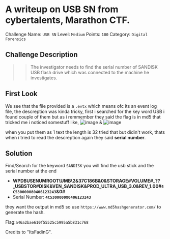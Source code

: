 # A writeup on USB SN from cybertalents, Marathon CTF.

Challenge Name: `USB SN`
Level: `Medium`
Points: `100`
Category: `Digital Forensics`

## Challenge Description
>> The investigator needs to find the serial number of SANDISK USB 
>> flash drive which was connected to the machine he investigates.

## First Look
We see that the file provided is a `.evtx` which means ofc its an event log file,
the descreption was kinda tricky, first i searched for the key word USB i found couple
of them but as i remmember they said the flag is in md5 that tricked me i noticed somestuff
like, ![image](https://user-images.githubusercontent.com/33517160/110237377-ca1be580-7f4c-11eb-948c-c5e7c60f8b5a.png) 
&
![image](https://user-images.githubusercontent.com/33517160/110237435-254dd800-7f4d-11eb-8f13-ebf44c1702e0.png) 

when you put them as 1 text the length is 32 tried that but didin't work, thats when i tried to read the descreption again
they said **serial number**.

## Solution
Find/Search for the keyword `SANDISK` you will find the usb stick 
and the serial number at the end 
 - **WPDBUSENUMROOT\UMB\2&37C186B&0&STORAGE#VOLUME#_??_USBSTOR#DISK&VEN_SANDISK&PROD_ULTRA_USB_3.0&REV_1.00#`4C530000080406123243`&0#**
 - Serial Number: **`4C530000080406123243`**
 
 they want the output in md5 so use `https://www.md5hashgenerator.com/` to generate the hash.
 
 Flag:`a46a2bae610f55525c5995a5b831c768`
 
 Credits to "ItsFadinG".
